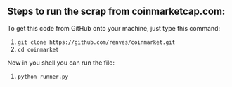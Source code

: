 ## Steps to run the scrap from coinmarketcap.com:

To get this code from GitHub onto your machine, just type this command:

1. `git clone https://github.com/renves/coinmarket.git`
2. `cd coinmarket`

Now in you shell you can run the file:

1. `python runner.py`